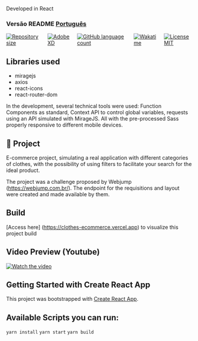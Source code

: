 Developed in React
###  Versão README [Português](./README.md) 
<div style="display: flex; gap:1rem;">
<a href="#">
<img alt="Repository size" src="https://img.shields.io/github/repo-size/GusRot/clothes-ecommerce">
</a>
<a href="https://xd.adobe.com/view/bcf73053-f8e6-431c-9eb0-bf24304f6fff-e9a4/grid" target="blank">
  <img alt="AdobeXD" src="https://img.shields.io/badge/Acessar%20Layout%20-AdobeXD-%2304D361">
</a>
<a href="#">
<img alt="GitHub language count" src="https://img.shields.io/github/languages/count/GusRot/clothes-ecommerce?color=%2304D361">
</a>
<a href="#">
<img alt="Wakatime" src="https://wakatime.com/badge/user/04f1420e-9d57-410a-bdc7-d768fb237a52/project/a6940806-8835-48c5-9ffb-c654164c4463.svg">
</a>
<a href="https://github.com/git/git-scm.com/blob/main/MIT-LICENSE.txt" target="blank">
<img alt="LicenseMIT" src="https://badgen.net/github/license/micromatch/micromatch">
</a>
</div>

## Libraries used

- miragejs
- axios
- react-icons
- react-router-dom

In the development, several technical tools were used: Function Components as standard, Context API to control global variables, requests using an API simulated with MirageJS. All with the pre-processed Sass properly responsive to different mobile devices.

## 📝 Project

E-commerce project, simulating a real application with different categories of clothes, with the possibility of using filters to facilitate your search for the ideal product.

The project was a challenge proposed by Webjump (https://webjump.com.br/). The endpoint for the requisitions and layout were created and made available by them.

## Build

[Access here] (https://clothes-ecommerce.vercel.app) to visualize this project build

## Video Preview (Youtube)

[![Watch the video](https://img.youtube.com/vi/3FnHoyU9QpY/maxresdefault.jpg)](https://youtu.be/3FnHoyU9QpY)

## Getting Started with Create React App

This project was bootstrapped with [Create React App](https://github.com/facebook/create-react-app).

## Available Scripts you can run:

`yarn install`
`yarn start`
`yarn build`
